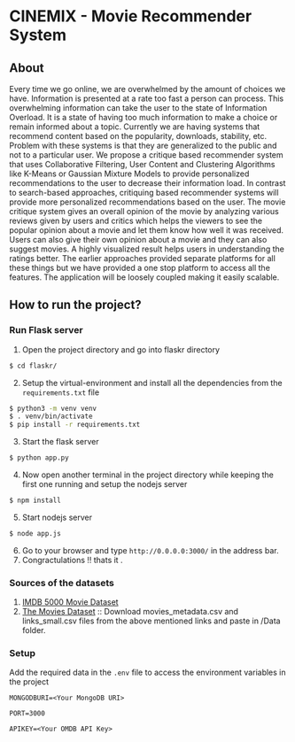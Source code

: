 # CINEMIX - Movie Recommender System

## About

Every time we go online, we are overwhelmed by the amount of choices we have.
Information is presented at a rate too fast a person can process. This overwhelming
information can take the user to the state of Information Overload. It is a state of having too
much information to make a choice or remain informed about a topic. Currently we are
having systems that recommend content based on the popularity, downloads, stability, etc.
Problem with these systems is that they are generalized to the public and not to a particular
user. We propose a critique based recommender system that uses Collaborative Filtering,
User Content and Clustering Algorithms like K-Means or Gaussian Mixture Models to
provide personalized recommendations to the user to decrease their information load. In
contrast to search-based approaches, critiquing based recommender systems will provide
more personalized recommendations based on the user. The movie critique system gives an
overall opinion of the movie by analyzing various reviews given by users and critics which
helps the viewers to see the popular opinion about a movie and let them know how well it
was received. Users can also give their own opinion about a movie and they can also suggest
movies. A highly visualized result helps users in understanding the ratings better. The earlier
approaches provided separate platforms for all these things but we have provided a one stop
platform to access all the features. The application will be loosely coupled making it easily
scalable.

## How to run the project?

### Run Flask server

1. Open the project directory and go into flaskr directory
```bash
$ cd flaskr/
```
2. Setup the virtual-environment and install all the dependencies from the `requirements.txt` file
```bash
$ python3 -m venv venv
$ . venv/bin/activate
$ pip install -r requirements.txt
```
3. Start the flask server
```bash
$ python app.py
```
4. Now open another terminal in the project directory while keeping the first one running and setup the nodejs server
```bash
$ npm install
```
5. Start nodejs server
```bash
$ node app.js
```
6. Go to your browser and type `http://0.0.0.0:3000/` in the address bar.
7. Congractulations !! thats it .

### Sources of the datasets 

1. [IMDB 5000 Movie Dataset](https://www.kaggle.com/carolzhangdc/imdb-5000-movie-dataset)
2. [The Movies Dataset](https://www.kaggle.com/rounakbanik/the-movies-dataset)
:: Download movies_metadata.csv and links_small.csv files from the above mentioned links and paste in /Data folder.  
    
### Setup

Add the required data in the `.env` file to access the environment variables in the project
```
MONGODBURI=<Your MongoDB URI>

PORT=3000

APIKEY=<Your OMDB API Key>
```

